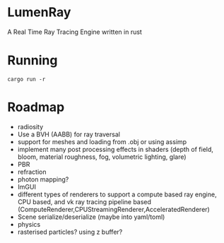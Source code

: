 # LumenRay
A Real Time Ray Tracing Engine written in rust 

# Running
`cargo run -r`

# Roadmap
* radiosity
* Use a BVH (AABB) for ray traversal
* support for meshes and loading from .obj or using assimp
* implement many post processing effects in shaders (depth of field, bloom, material roughness, fog, volumetric lighting, glare)
* PBR
* refraction
* photon mapping?
* ImGUI
* different types of renderers to support a compute based ray engine, CPU based, and vk ray tracing pipeline based (ComputeRenderer,CPUStreamingRenderer,AcceleratedRenderer)
* Scene serialize/deserialize (maybe into yaml/toml)
* physics
* rasterised particles? using z buffer?